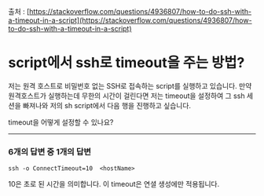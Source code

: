 출처 : [https://stackoverflow.com/questions/4936807/how-to-do-ssh-with-a-timeout-in-a-script](https://stackoverflow.com/questions/4936807/how-to-do-ssh-with-a-timeout-in-a-script)

# script에서 ssh로 timeout을 주는 방법?

저는 원격 호스트로 비밀번호 없는 SSH로 접속하는 script를 실행하고 있습니다. 만약 원격호스트가 실행하는데 무한의 시간이 걸린다면 저는 timeout을 설정하여 그 ssh 세션을 빠져나와 저의 sh script에서 다음 행을 진행하고 싶습니다.

timeout을 어떻게 설정할 수 있나요?

---

### 6개의 답변 중 1개의 답변

```shell
ssh -o ConnectTimeout=10  <hostName>
```

10은 초로 된 시간을 의미합니다. 이 timeout은 연셜 생성에만 적용됩니다.
